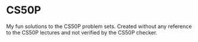 # CS50P
My fun solutions to the CS50P problem sets. 
Created without any reference to the CS50P lectures and not verified by the CS50P checker.
